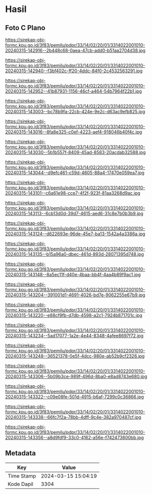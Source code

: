 # Hasil

## Foto C Plano

https://sirekap-obj-formc.kpu.go.id/3f83/pemilu/pdpr/33/14/02/20/01/3314022001010-20240315-142916--2b448c68-0aea-47cb-add0-b51aa2704d38.jpg

https://sirekap-obj-formc.kpu.go.id/3f83/pemilu/pdpr/33/14/02/20/01/3314022001010-20240315-142940--f3bf402c-ff20-4ddc-84f0-2c4532563291.jpg

https://sirekap-obj-formc.kpu.go.id/3f83/pemilu/pdpr/33/14/02/20/01/3314022001010-20240315-142952--41b87931-1156-46cf-a464-54b7964f22b1.jpg

https://sirekap-obj-formc.kpu.go.id/3f83/pemilu/pdpr/33/14/02/20/01/3314022001010-20240315-143003--bc78b9fa-22cb-424e-9e2c-d63ac9efb825.jpg

https://sirekap-obj-formc.kpu.go.id/3f83/pemilu/pdpr/33/14/02/20/01/3314022001010-20240315-143016--8fa8e325-c0ef-4223-aef4-918046b40f4c.jpg

https://sirekap-obj-formc.kpu.go.id/3f83/pemilu/pdpr/33/14/02/20/01/3314022001010-20240315-143030--5b1b557f-8409-45ad-8583-20acdab32588.jpg

https://sirekap-obj-formc.kpu.go.id/3f83/pemilu/pdpr/33/14/02/20/01/3314022001010-20240315-143044--d9efc461-c59d-4605-88a4-17470e059ea7.jpg

https://sirekap-obj-formc.kpu.go.id/3f83/pemilu/pdpr/33/14/02/20/01/3314022001010-20240315-143101--c6a61e98-cce7-4f2f-923f-81aa3268d9ac.jpg

https://sirekap-obj-formc.kpu.go.id/3f83/pemilu/pdpr/33/14/02/20/01/3314022001010-20240315-143113--6cb13d0d-39d7-4615-aed6-31c8e7b0b3b9.jpg

https://sirekap-obj-formc.kpu.go.id/3f83/pemilu/pdpr/33/14/02/20/01/3314022001010-20240315-143124--d622693e-96de-45e7-ba13-1542a4a3386a.jpg

https://sirekap-obj-formc.kpu.go.id/3f83/pemilu/pdpr/33/14/02/20/01/3314022001010-20240315-143135--b15a96a0-dbec-461d-893d-28071395d748.jpg

https://sirekap-obj-formc.kpu.go.id/3f83/pemilu/pdpr/33/14/02/20/01/3314022001010-20240315-143148--8a5ec11f-d40e-4baa-bb4f-4aa4b89f9ac1.jpg

https://sirekap-obj-formc.kpu.go.id/3f83/pemilu/pdpr/33/14/02/20/01/3314022001010-20240315-143204--391001d1-4691-4026-bd7e-9062255e67b9.jpg

https://sirekap-obj-formc.kpu.go.id/3f83/pemilu/pdpr/33/14/02/20/01/3314022001010-20240315-143220--e88cf9fb-d7db-4598-a2c1-7924b871701c.jpg

https://sirekap-obj-formc.kpu.go.id/3f83/pemilu/pdpr/33/14/02/20/01/3314022001010-20240315-143234--5ad17077-1a2e-4e44-8348-4afee8697f72.jpg

https://sirekap-obj-formc.kpu.go.id/3f83/pemilu/pdpr/33/14/02/20/01/3314022001010-20240315-143248--36521378-0e5f-4dcc-980e-ab52b9cf2326.jpg

https://sirekap-obj-formc.kpu.go.id/3f83/pemilu/pdpr/33/14/02/20/01/3314022001010-20240315-143306--5b09b3ce-989f-496d-8ba0-e8ad8743e680.jpg

https://sirekap-obj-formc.kpu.go.id/3f83/pemilu/pdpr/33/14/02/20/01/3314022001010-20240315-143322--c09e08fe-501d-4915-b6af-7299c0c36866.jpg

https://sirekap-obj-formc.kpu.go.id/3f83/pemilu/pdpr/33/14/02/20/01/3314022001010-20240315-143338--66fc7f2a-78bb-4dff-9c4e-382a970487cf.jpg

https://sirekap-obj-formc.kpu.go.id/3f83/pemilu/pdpr/33/14/02/20/01/3314022001010-20240315-143356--a8d9fdf9-33c0-4162-a56e-f742473600bb.jpg


## Metadata

| Key        | Value               |
| ---------- | ------------------- |
| Time Stamp | 2024-03-15 15:04:19 |
| Kode Dapil | 3304                |



